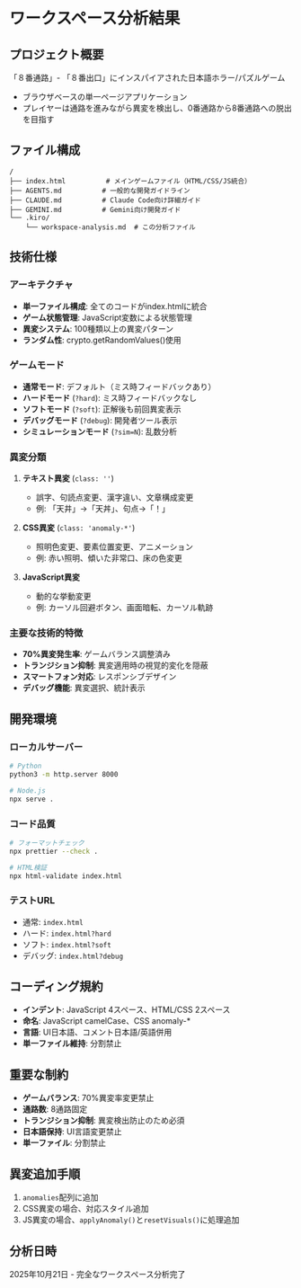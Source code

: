# ワークスペース分析結果

## プロジェクト概要
「８番通路」- 「８番出口」にインスパイアされた日本語ホラー/パズルゲーム
- ブラウザベースの単一ページアプリケーション
- プレイヤーは通路を進みながら異変を検出し、0番通路から8番通路への脱出を目指す

## ファイル構成
```
/
├── index.html          # メインゲームファイル（HTML/CSS/JS統合）
├── AGENTS.md          # 一般的な開発ガイドライン
├── CLAUDE.md          # Claude Code向け詳細ガイド
├── GEMINI.md          # Gemini向け開発ガイド
└── .kiro/
    └── workspace-analysis.md  # この分析ファイル
```

## 技術仕様

### アーキテクチャ
- **単一ファイル構成**: 全てのコードがindex.htmlに統合
- **ゲーム状態管理**: JavaScript変数による状態管理
- **異変システム**: 100種類以上の異変パターン
- **ランダム性**: crypto.getRandomValues()使用

### ゲームモード
- **通常モード**: デフォルト（ミス時フィードバックあり）
- **ハードモード** (`?hard`): ミス時フィードバックなし
- **ソフトモード** (`?soft`): 正解後も前回異変表示
- **デバッグモード** (`?debug`): 開発者ツール表示
- **シミュレーションモード** (`?sim=N`): 乱数分析

### 異変分類
1. **テキスト異変** (`class: ''`)
   - 誤字、句読点変更、漢字違い、文章構成変更
   - 例: 「天井」→「天丼」、句点→「！」

2. **CSS異変** (`class: 'anomaly-*'`)
   - 照明色変更、要素位置変更、アニメーション
   - 例: 赤い照明、傾いた非常口、床の色変更

3. **JavaScript異変**
   - 動的な挙動変更
   - 例: カーソル回避ボタン、画面暗転、カーソル軌跡

### 主要な技術的特徴
- **70%異変発生率**: ゲームバランス調整済み
- **トランジション抑制**: 異変適用時の視覚的変化を隠蔽
- **スマートフォン対応**: レスポンシブデザイン
- **デバッグ機能**: 異変選択、統計表示

## 開発環境

### ローカルサーバー
```bash
# Python
python3 -m http.server 8000

# Node.js
npx serve .
```

### コード品質
```bash
# フォーマットチェック
npx prettier --check .

# HTML検証
npx html-validate index.html
```

### テストURL
- 通常: `index.html`
- ハード: `index.html?hard`
- ソフト: `index.html?soft`
- デバッグ: `index.html?debug`

## コーディング規約
- **インデント**: JavaScript 4スペース、HTML/CSS 2スペース
- **命名**: JavaScript camelCase、CSS anomaly-*
- **言語**: UI日本語、コメント日本語/英語併用
- **単一ファイル維持**: 分割禁止

## 重要な制約
- **ゲームバランス**: 70%異変率変更禁止
- **通路数**: 8通路固定
- **トランジション抑制**: 異変検出防止のため必須
- **日本語保持**: UI言語変更禁止
- **単一ファイル**: 分割禁止

## 異変追加手順
1. `anomalies`配列に追加
2. CSS異変の場合、対応スタイル追加
3. JS異変の場合、`applyAnomaly()`と`resetVisuals()`に処理追加

## 分析日時
2025年10月21日 - 完全なワークスペース分析完了